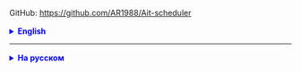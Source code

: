 GitHub: https://github.com/AR1988/Ait-scheduler

<details style="margin-top: 16px">
  <summary style="cursor: pointer; color: blue;"><b>English</b></summary>

### Task:

Develop a system to manage groups, teachers, students, and time slots for lessons.

### Entity Descriptions:

1. **User:**
    - Fields:
        - `id` (unique user identifier)
        - `name` (user's name)
        - `role` (user's role, can be `STUDENT` or `TEACHER`)

2. **Student:**
    - Inherits from `User`
    - Additional fields:
        - `userGroup` (the group to which the student belongs)

3. **Teacher:**
    - Inherits from `User`
    - Additional fields:
        - `teachGroups` (a list of groups taught by the teacher)

4. **Group:**
    - Fields:
        - `id` (unique group identifier)
        - `groupName` (group's name)
        - `users` (a list of users in the group, including both students and teachers)
        - `timeSlots` (a list of time slots for lessons within the group)

5. **TimeSlot:**
    - Fields:
        - `id` (unique time slot identifier)
        - `teacher` (the teacher conducting the lesson)
        - `group` (the group for which the slot is assigned)
        - `startTime` (the date and time when the lesson starts)
        - `endTime` (the date and time when the lesson ends)

### Operations:

1. Adding a new user (`User`).
2. Adding a student to a group and establishing a relationship between them (`Student` and `Group`).
3. Adding a new group (`Group`).
4. Adding a new time slot for a lesson (`TimeSlot`).

### Rules:

1. Each user has a unique identifier (`id`).
2. Groups can include both students and teachers.
3. A teacher can teach multiple groups, and each group can have multiple time slots for lessons.
4. Time slots are determined by `startTime` and `endTime`, where `startTime` is the date and time when the lesson
   starts, and `endTime` is the date and time when the lesson ends.

This is the updated TS that takes into account your changes to the `TimeSlot` class. You can further elaborate on it
with more detailed requirements and functionalities if needed for your project.

</details>

<hr>

<details style="margin-top: 16px">
  <summary style="cursor: pointer; color: blue;"><b>На русском</b></summary>

### Задача:

Разработать систему для управления группами, учителями, студентами и временными слотами занятий.

### Описание сущностей:

1. **User (Пользователь):**
    - Поля:
        - `id` (уникальный идентификатор пользователя)
        - `name` (имя пользователя)
        - `role` (роль пользователя, может быть `STUDENT` или `TEACHER`)

2. **Student (Студент):**
    - Наследует `User`
    - Дополнительные поля:
        - `userGroup` (группа, к которой принадлежит студент)

3. **Teacher (Учитель):**
    - Наследует `User`
    - Дополнительные поля:
        - `teachGroups` (список групп, которые обучает учитель)

4. **Group (Группа):**
    - Поля:
        - `id` (уникальный идентификатор группы)
        - `groupName` (название группы)
        - `users` (список пользователей в группе, как студентов, так и учителей)
        - `timeSlots` (список временных слотов для занятий в группе)

5. **TimeSlot (Временной слот):**
    - Поля:пе 
        - `id` (уникальный идентификатор временного слота)
        - `teacher` (учитель, проводящий занятие)
        - `group` (группа, для которой назначен слот)
        - `startTime` (дата и время начала занятия)
        - `endTime` (дата и время окончания занятия)

### Операции:

1. Добавление нового пользователя (`User`).
2. Добавление студента в группу и установление связи между ними (`Student` и `Group`).
3. Добавление новой группы (`Group`).
4. Добавление нового временного слота для занятия (`TimeSlot`).

### Правила:

1. Каждый пользователь имеет уникальный идентификатор (`id`).
2. Группы могут содержать как студентов, так и учителей.
3. Учитель может обучать несколько групп, и каждая группа может иметь несколько временных слотов для занятий.
4. Временные слоты определяются по `startTime` и `endTime`, где `startTime` - это дата и время начала занятия,
   а `endTime` - дата и время окончания занятия.

</details>
